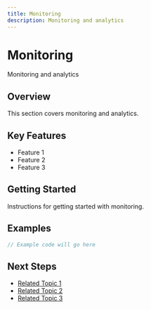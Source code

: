 ```yaml
---
title: Monitoring
description: Monitoring and analytics
---
```


# Monitoring

Monitoring and analytics

## Overview

This section covers monitoring and analytics.

## Key Features

- Feature 1
- Feature 2
- Feature 3

## Getting Started

Instructions for getting started with monitoring.

## Examples

```javascript
// Example code will go here
```

## Next Steps

- [Related Topic 1](#)
- [Related Topic 2](#)
- [Related Topic 3](#)
